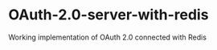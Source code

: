 OAuth-2.0-server-with-redis
===========================

Working implementation of OAuth 2.0 connected with Redis
